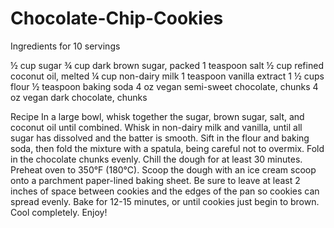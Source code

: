# Chocolate-Chip-Cookies
Ingredients
for 10 servings

½ cup sugar
¾ cup dark brown sugar, packed
1 teaspoon salt
½ cup refined coconut oil, melted
¼ cup non-dairy milk
1 teaspoon vanilla extract
1 ½ cups flour
½ teaspoon baking soda
4 oz vegan semi-sweet chocolate, chunks
4 oz vegan dark chocolate, chunks



Recipe
In a large bowl, whisk together the sugar, brown sugar, salt, and coconut oil until combined.
Whisk in non-dairy milk and vanilla, until all sugar has dissolved and the batter is smooth.
Sift in the flour and baking soda, then fold the mixture with a spatula, being careful not to overmix.
Fold in the chocolate chunks evenly.
Chill the dough for at least 30 minutes.
Preheat oven to 350°F (180°C).
Scoop the dough with an ice cream scoop onto a parchment paper-lined baking sheet. Be sure to leave at least 2 inches of space between cookies and the edges of the pan so cookies can spread evenly.
Bake for 12-15 minutes, or until cookies just begin to brown.
Cool completely.
Enjoy!
